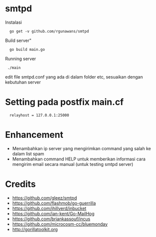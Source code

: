 # smtpd

Instalasi 

      go get -v github.com/rgunawans/smtpd

Build server"

      go build main.go

Running server

     ./main
  
  
edit file smtpd.conf yang ada di dalam folder etc, sesuaikan dengan kebutuhan server

Setting pada postfix main.cf
=========================================================
      relayhost = 127.0.0.1:25000


Enhancement
=========================================================
* Menambahkan ip server yang mengirimkan command yang salah ke dalam list spam
* Menambahkan command HELP untuk memberikan informasi cara mengirim email secara manual (untuk testing smtpd server)

Credits
=========================================================
* https://github.com/gleez/smtpd
* https://github.com/flashmob/go-guerrilla
* https://github.com/jhillyerd/inbucket
* https://github.com/ian-kent/Go-MailHog
* https://github.com/briankassouf/incus
* https://github.com/microcosm-cc/bluemonday
* http://gorillatoolkit.org
